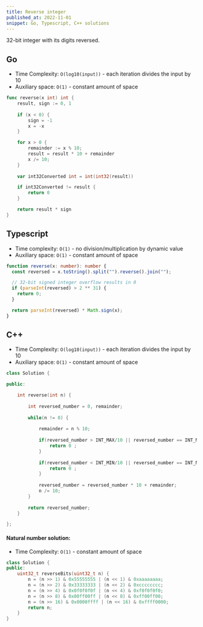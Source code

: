 ```yaml
---
title: Reverse integer
published_at: 2022-11-01
snippet: Go, Typescript, C++ solutions
---
```


32-bit integer with its digits reversed.

## Go

- Time Complexity: `O(log10(input))` - each iteration divides the input by 10
- Auxiliary space: `O(1)` - constant amount of space

```go
func reverse(x int) int {
	result, sign := 0, 1
 
    if (x < 0) {
        sign = -1
        x = -x     
    }

    for x > 0 {
        remainder := x % 10;
        result = result * 10 + remainder
		x /= 10;
    }
    
    var int32Converted int = int(int32(result))

    if int32Converted != result {
        return 0
    }

    return result * sign
}
```

## Typescript

- Time complexity: `O(1)` - no division/multiplication by dynamic value
- Auxiliary space: `O(1)` - constant amount of space

```typescript
function reverse(x: number): number {
  const reversed = x.toString().split("").reverse().join("");

  // 32-bit signed integer overflow results in 0
  if (parseInt(reversed) > 2 ** 31) {
    return 0;
  }

  return parseInt(reversed) * Math.sign(x);
}
```

## C++

- Time Complexity: `O(log10(input))` - each iteration divides the input by 10
- Auxiliary space: `O(1)` - constant amount of space

```cpp
class Solution {

public:

	int reverse(int n) {
	
		int reversed_number = 0, remainder;
		
		while(n != 0) {
		
			remainder = n % 10;
			
			if(reversed_number > INT_MAX/10 || reversed_number == INT_MAX/10 && remainder > 7){
				return 0 ;
			}
		
			if(reversed_number < INT_MIN/10 || reversed_number == INT_MIN/10 && remainder < -8){
				return 0 ;
			}
		
			reversed_number = reversed_number * 10 + remainder;
			n /= 10;
		}	  
		
		return reversed_number;
	}

};
```

#### Natural number solution:

- Time Complexity: `O(1)` - constant amount of space

```cpp
class Solution {
public:
    uint32_t reverseBits(uint32_t n) {
        n = (n >> 1) & 0x55555555 | (n << 1) & 0xaaaaaaaa;
        n = (n >> 2) & 0x33333333 | (n << 2) & 0xcccccccc;
        n = (n >> 4) & 0x0f0f0f0f | (n << 4) & 0xf0f0f0f0;
        n = (n >> 8) & 0x00ff00ff | (n << 8) & 0xff00ff00;
        n = (n >> 16) & 0x0000ffff | (n << 16) & 0xffff0000;
        return n;
    }
}
```
